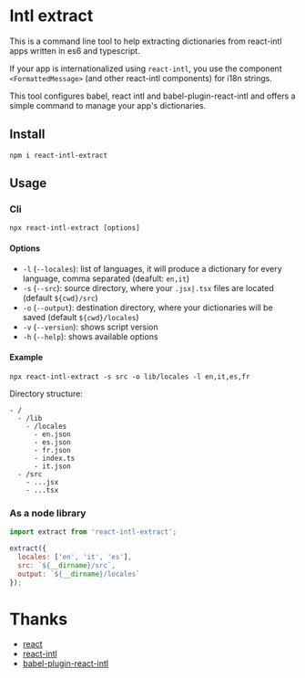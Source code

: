 # Intl extract

This is a command line tool to help extracting dictionaries from react-intl apps written in es6 and typescript.

If your app is internationalized using `react-intl`, you use the component `<FormattedMessage>` (and other react-intl components) for i18n strings.

This tool configures babel, react intl and babel-plugin-react-intl and offers a simple command to manage your app's dictionaries.

## Install

`npm i react-intl-extract`

## Usage

### Cli

`npx react-intl-extract [options]`

#### Options

- `-l` (`--locales`): list of languages, it will produce a dictionary for every language, comma separated (deafult: `en,it`)
- `-s` (`--src`): source directory, where your `.jsx|.tsx` files are located (default `${cwd}/src`)
- `-o` (`--output`): destination directory, where your dictionaries will be saved (default `${cwd}/locales`)
- `-v` (`--version`): shows script version
- `-h` (`--help`): shows available options

#### Example

`npx react-intl-extract -s src -o lib/locales -l en,it,es,fr`

Directory structure:

```
- /
  - /lib
    - /locales
      - en.json
      - es.json
      - fr.json
      - index.ts
      - it.json
  - /src
    - ...jsx
    - ...tsx
```

### As a node library

```javascript
import extract from 'react-intl-extract';

extract({
  locales: ['en', 'it', 'es'],
  src: `${__dirname}/src`,
  output: `${__dirname}/locales`
});
```

# Thanks

- [react](https://reactjs.org/)
- [react-intl](https://github.com/yahoo/react-intl)
- [babel-plugin-react-intl]()